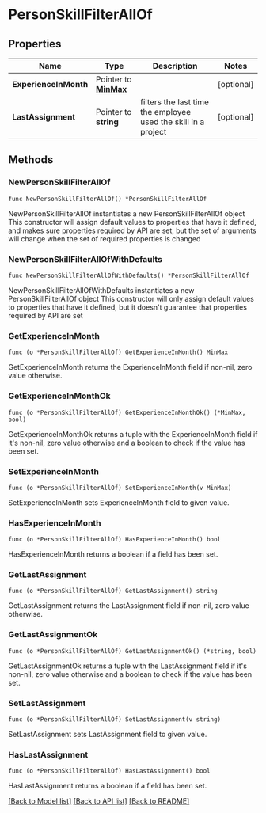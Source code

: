 # PersonSkillFilterAllOf

## Properties

Name | Type | Description | Notes
------------ | ------------- | ------------- | -------------
**ExperienceInMonth** | Pointer to [**MinMax**](MinMax.md) |  | [optional] 
**LastAssignment** | Pointer to **string** | filters the last time the employee used the skill in a project | [optional] 

## Methods

### NewPersonSkillFilterAllOf

`func NewPersonSkillFilterAllOf() *PersonSkillFilterAllOf`

NewPersonSkillFilterAllOf instantiates a new PersonSkillFilterAllOf object
This constructor will assign default values to properties that have it defined,
and makes sure properties required by API are set, but the set of arguments
will change when the set of required properties is changed

### NewPersonSkillFilterAllOfWithDefaults

`func NewPersonSkillFilterAllOfWithDefaults() *PersonSkillFilterAllOf`

NewPersonSkillFilterAllOfWithDefaults instantiates a new PersonSkillFilterAllOf object
This constructor will only assign default values to properties that have it defined,
but it doesn't guarantee that properties required by API are set

### GetExperienceInMonth

`func (o *PersonSkillFilterAllOf) GetExperienceInMonth() MinMax`

GetExperienceInMonth returns the ExperienceInMonth field if non-nil, zero value otherwise.

### GetExperienceInMonthOk

`func (o *PersonSkillFilterAllOf) GetExperienceInMonthOk() (*MinMax, bool)`

GetExperienceInMonthOk returns a tuple with the ExperienceInMonth field if it's non-nil, zero value otherwise
and a boolean to check if the value has been set.

### SetExperienceInMonth

`func (o *PersonSkillFilterAllOf) SetExperienceInMonth(v MinMax)`

SetExperienceInMonth sets ExperienceInMonth field to given value.

### HasExperienceInMonth

`func (o *PersonSkillFilterAllOf) HasExperienceInMonth() bool`

HasExperienceInMonth returns a boolean if a field has been set.

### GetLastAssignment

`func (o *PersonSkillFilterAllOf) GetLastAssignment() string`

GetLastAssignment returns the LastAssignment field if non-nil, zero value otherwise.

### GetLastAssignmentOk

`func (o *PersonSkillFilterAllOf) GetLastAssignmentOk() (*string, bool)`

GetLastAssignmentOk returns a tuple with the LastAssignment field if it's non-nil, zero value otherwise
and a boolean to check if the value has been set.

### SetLastAssignment

`func (o *PersonSkillFilterAllOf) SetLastAssignment(v string)`

SetLastAssignment sets LastAssignment field to given value.

### HasLastAssignment

`func (o *PersonSkillFilterAllOf) HasLastAssignment() bool`

HasLastAssignment returns a boolean if a field has been set.


[[Back to Model list]](../README.md#documentation-for-models) [[Back to API list]](../README.md#documentation-for-api-endpoints) [[Back to README]](../README.md)


